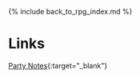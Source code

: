 ---
---

{% include back_to_rpg_index.md %}

# Links

[Party Notes](https://docs.google.com/document/d/1ETnpHE0Y2ulLw23Q4MmPQ3znAr6YAHq4-zC-F_mtqx4/edit){:target="_blank"}
